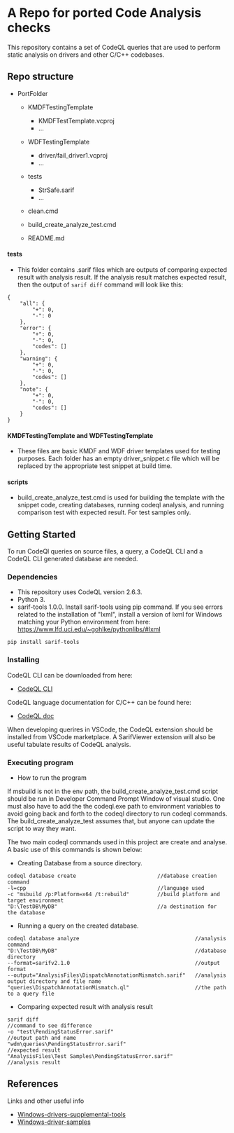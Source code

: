 # A Repo for ported Code Analysis checks

This repository contains a set of CodeQL queries that are used to perform static analysis on drivers and other C/C++ codebases.

## Repo structure

- PortFolder
    - KMDFTestingTemplate
        - KMDFTestTemplate.vcproj
        - ...
    - WDFTestingTemplate
        - driver/fail_driver1.vcproj
        - ...
    - tests
        - StrSafe.sarif
        - ...

    - clean.cmd
    - build_create_analyze_test.cmd
    - README.md

#### tests

* This folder contains .sarif files which are outputs of comparing expected result with analysis result. If the analysis result matches expected result, then the output of ```sarif diff``` command will look like this:
```
{
    "all": {
        "+": 0,
        "-": 0
    },
    "error": {
        "+": 0,
        "-": 0,
        "codes": []
    },
    "warning": {
        "+": 0,
        "-": 0,
        "codes": []
    },
    "note": {
        "+": 0,
        "-": 0,
        "codes": []
    }
}
```
#### KMDFTestingTemplate and WDFTestingTemplate

* These files are basic KMDF and WDF driver templates used for testing purposes. Each folder has an empty driver_snippet.c file which will be replaced by the appropriate test snippet at build time. 


#### scripts

* build_create_analyze_test.cmd is used for building the template with the snippet code, creating databases, running codeql analysis, and running comparison test with expected result. For test samples only. 


## Getting Started

To run CodeQl queries on source files, a query, a CodeQL CLI and a CodeQL CLI generated database are needed. 

### Dependencies

* This repository uses CodeQL version 2.6.3.
* Python 3.
* sarif-tools 1.0.0. Install sarif-tools using pip command.  If you see errors related to the installation of "lxml", install a version of lxml for Windows matching your Python environment from here: https://www.lfd.uci.edu/~gohlke/pythonlibs/#lxml

```
pip install sarif-tools
```

### Installing

CodeQL CLI can be downloaded from here: 

* [CodeQL CLI](https://github.com/github/codeql-cli-binaries/releases)

CodeQL language documentation for C/C++ can be found here: 

* [CodeQL doc](https://codeql.github.com/docs/ql-language-reference/)

When developing querires in VSCode, the CodeQL extension should be installed from VSCode marketplace. A SarifViewer extension will also be useful tabulate results of CodeQL analysis. 


### Executing program

* How to run the program

If msbuild is not in the env path, the build_create_analyze_test.cmd script should be run in Developer Command Prompt Window of visual studio. One must also have to add the the codeql.exe path to environment variables to avoid going back and forth to the codeql directory to run codeql commands. The build_create_analyze_test assumes that, but anyone can update the script to way they want. 

The two main codeql commands used in this project are create and analyse. A basic use of this commands is shown below:

* Creating Database from a source directory.

```
codeql database create                          //database creation command
-l=cpp                                          //language used
-c "msbuild /p:Platform=x64 /t:rebuild"         //build platform and target environment
"D:\TestDB\MyDB"                                //a destination for the database

```

* Running a query on the created database.

```
codeql database analyze                                     //analysis command  
"D:\TestDB\MyDB"                                            //database directory 
--format=sarifv2.1.0                                        //output format 
--output="AnalysisFiles\DispatchAnnotationMismatch.sarif"   //analysis output directory and file name
"queries\DispatchAnnotationMismatch.ql"                     //the path to a query file

```

* Comparing expected result with analysis result

```
sarif diff                                                      //command to see difference
-o "test\PendingStatusError.sarif"                              //output path and name
"wdm\queries\PendingStatusError.sarif"                          //expected result
"AnalysisFiles\Test Samples\PendingStatusError.sarif"           //analysis result

```


## References

Links and other useful info
* [Windows-drivers-supplemental-tools](https://github.com/microsoft/Windows-Driver-Developer-Supplemental-Tools)
*  [Windows-driver-samples](https://github.com/Microsoft/Windows-driver-samples)
